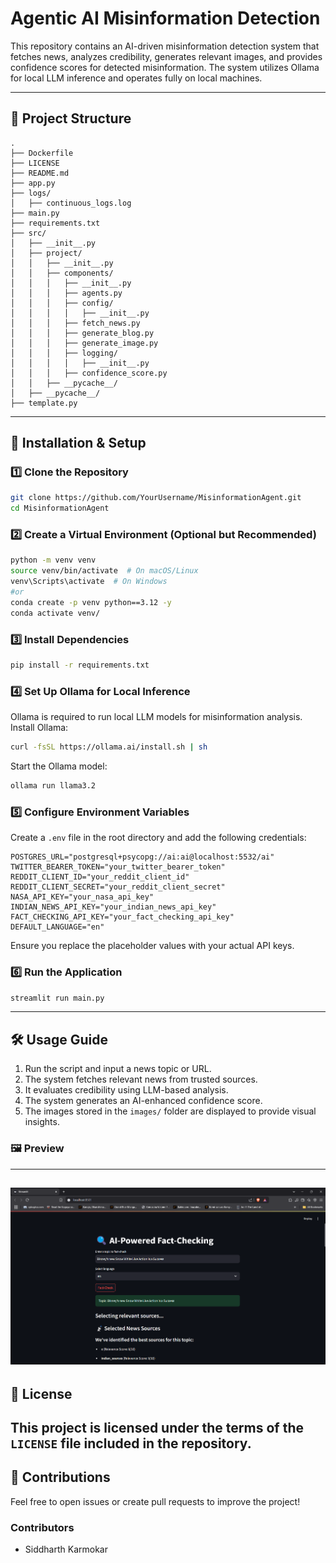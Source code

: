 # Agentic AI Misinformation Detection
This repository contains an AI-driven misinformation detection system that fetches news, analyzes credibility, generates relevant images, and provides confidence scores for detected misinformation. The system utilizes Ollama for local LLM inference and operates fully on local machines.

---
## 📂 Project Structure
```
.
├── Dockerfile                
├── LICENSE                   
├── README.md                 
├── app.py                    
├── logs/                      
│   ├── continuous_logs.log    
├── main.py                   
├── requirements.txt           
├── src/                       
│   ├── __init__.py            
│   ├── project/               
│   │   ├── __init__.py        
│   │   ├── components/        
│   │   │   ├── __init__.py    
│   │   │   ├── agents.py      
│   │   │   ├── config/        
│   │   │   │   ├── __init__.py
│   │   │   ├── fetch_news.py  
│   │   │   ├── generate_blog.py 
│   │   │   ├── generate_image.py 
│   │   │   ├── logging/       
│   │   │   │   ├── __init__.py
│   │   │   ├── confidence_score.py 
│   │   ├── __pycache__/       
│   ├── __pycache__/           
├── template.py               
```
---
## 🚀 Installation & Setup
### 1️⃣ Clone the Repository
```sh
git clone https://github.com/YourUsername/MisinformationAgent.git
cd MisinformationAgent
```
### 2️⃣ Create a Virtual Environment (Optional but Recommended)
```sh
python -m venv venv
source venv/bin/activate  # On macOS/Linux
venv\Scripts\activate  # On Windows
#or
conda create -p venv python==3.12 -y
conda activate venv/
```
### 3️⃣ Install Dependencies
```sh
pip install -r requirements.txt
```
### 4️⃣ Set Up Ollama for Local Inference
Ollama is required to run local LLM models for misinformation analysis.
Install Ollama:
```sh
curl -fsSL https://ollama.ai/install.sh | sh
```
Start the Ollama model:
```sh
ollama run llama3.2
```
### 5️⃣ Configure Environment Variables
Create a `.env` file in the root directory and add the following credentials:
```
POSTGRES_URL="postgresql+psycopg://ai:ai@localhost:5532/ai"
TWITTER_BEARER_TOKEN="your_twitter_bearer_token"
REDDIT_CLIENT_ID="your_reddit_client_id"
REDDIT_CLIENT_SECRET="your_reddit_client_secret"
NASA_API_KEY="your_nasa_api_key"
INDIAN_NEWS_API_KEY="your_indian_news_api_key"
FACT_CHECKING_API_KEY="your_fact_checking_api_key"
DEFAULT_LANGUAGE="en"
```
Ensure you replace the placeholder values with your actual API keys.

### 6️⃣ Run the Application
```sh
streamlit run main.py
```
---
## 🛠 Usage Guide
1. Run the script and input a news topic or URL.
2. The system fetches relevant news from trusted sources.
3. It evaluates credibility using LLM-based analysis.
4. The system generates an AI-enhanced confidence score.
5. The images stored in the `images/` folder are displayed to provide visual insights.

### 🖼 Preview
---
![Image Slider](images/slider.gif)
---
## 📜 License
This project is licensed under the terms of the `LICENSE` file included in the repository.
---
## 🤝 Contributions
Feel free to open issues or create pull requests to improve the project!
### Contributors
- Siddharth Karmokar


